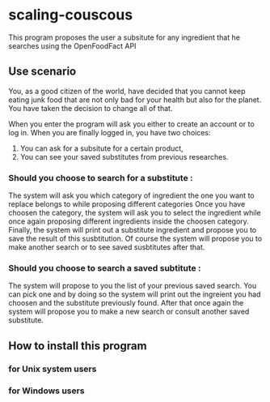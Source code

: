 # scaling-couscous
This program proposes the user a subsitute for any ingredient that he searches using the OpenFoodFact API

## Use scenario
You, as a good citizen of the world, have decided that you cannot keep eating junk food that are not only bad for your health but also for the planet. You have taken the decision to change all of that.

When you enter the program will ask you either to create an account or to log in.
When you are finally logged in, you have two choices:
1. You can ask for a subsitute for a certain product,
2. You can see your saved substitutes from previous researches.

### Should you choose to search for a substitute :
The system will ask you which category of ingredient the one you want to replace belongs to while proposing different categories
Once you have choosen the category, the system will ask you to select the ingredient while once again proposing different ingredients inside the choosen category. Finally, the system will print out a substitute ingredient and propose you to save the result of this susbtitution.
Of course the system will propose you to make another search or to see saved susbtitutes after that.

### Should you choose to search a saved subtitute :
The system will propose to you the list of your previous saved search. You can pick one and by doing so the system will print out the ingreient you had choosen and the substitute previously found.
After that once again the system will propose you to make a new search or consult another saved substitute.



## How to install this program

### for Unix system users

### for Windows users


